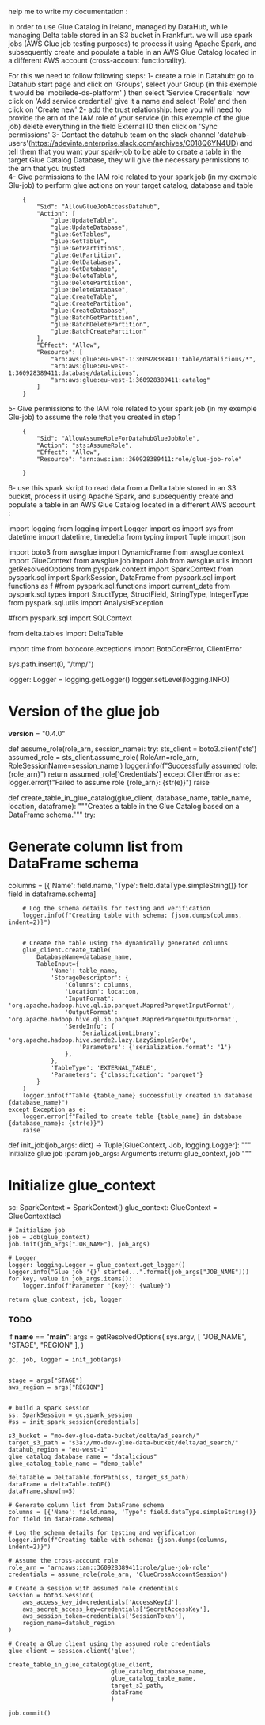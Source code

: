 help me to write my documentation  :

In order to use Glue Catalog in Ireland, managed by DataHub, while managing  Delta table stored in an S3 bucket in Frankfurt. 
we will use spark jobs (AWS Glue job testing purposes) to  process it using Apache Spark, and subsequently
create and populate a table in an AWS Glue Catalog located in a different AWS account (cross-account functionality).

For this we need to follow following steps: 
1- create a role in Datahub: 
go to Datahub start page and click on 'Groups', select your Group (in this exemple it would be 'mobilede-ds-platform' ) 
then select 'Service Credentials'
now click on 'Add service credential' give it a name and select 'Role' and then click on 'Create new'
2- add the trust relationship: 
here you will need to provide the arn of the IAM role of your service (in this exemple of the glue job)
delete everything in the field External ID then click on 'Sync permissions'
3- Contact the datahub team on the slack channel 'datahub-users'(https://adevinta.enterprise.slack.com/archives/C018Q6YN4UD) and tell them 
that you want your spark-job to be able to create a table in the target Glue Catalog Database, they will give the necessary permissions 
to the arn that you trusted    
4- Give permissions to the IAM role related to your spark job (in my exemple Glu-job) to perform glue actions on your target catalog, database and table 

        {
            "Sid": "AllowGlueJobAccessDatahub",
            "Action": [
                "glue:UpdateTable",
                "glue:UpdateDatabase",
                "glue:GetTables",
                "glue:GetTable",
                "glue:GetPartitions",
                "glue:GetPartition",
                "glue:GetDatabases",
                "glue:GetDatabase",
                "glue:DeleteTable",
                "glue:DeletePartition",
                "glue:DeleteDatabase",
                "glue:CreateTable",
                "glue:CreatePartition",
                "glue:CreateDatabase",
                "glue:BatchGetPartition",
                "glue:BatchDeletePartition",
                "glue:BatchCreatePartition"
            ],
            "Effect": "Allow",
            "Resource": [
                "arn:aws:glue:eu-west-1:360928389411:table/datalicious/*",
                "arn:aws:glue:eu-west-1:360928389411:database/datalicious",
                "arn:aws:glue:eu-west-1:360928389411:catalog"
            ]
        }
5- Give permissions to the IAM role related to your spark job (in my exemple Glu-job) to assume the role that you created in step 1 

        {
            "Sid": "AllowAssumeRoleForDatahubGlueJobRole",
            "Action": "sts:AssumeRole",
            "Effect": "Allow",
            "Resource": "arn:aws:iam::360928389411:role/glue-job-role"
            
        }
6- use this spark skript to read data from a Delta table stored in an S3 bucket, process it using Apache Spark, and subsequently
create and populate a table in an AWS Glue Catalog located in a different AWS account :


import logging
from logging import Logger
import os
import sys
from datetime import datetime, timedelta
from typing import Tuple
import json

import boto3
from awsglue import DynamicFrame
from awsglue.context import GlueContext
from awsglue.job import Job
from awsglue.utils import getResolvedOptions
from pyspark.context import SparkContext
from pyspark.sql import SparkSession, DataFrame
from pyspark.sql import functions as f
#from pyspark.sql.functions import current_date
from pyspark.sql.types import StructType, StructField, StringType, IntegerType
from pyspark.sql.utils import AnalysisException

#from pyspark.sql import SQLContext

from delta.tables import DeltaTable


import time
from botocore.exceptions import BotoCoreError, ClientError



sys.path.insert(0, "/tmp/")

logger: Logger = logging.getLogger()
logger.setLevel(logging.INFO)


# Version of the glue job
__version__ = "0.4.0"


def assume_role(role_arn, session_name):
try:
sts_client = boto3.client('sts')
assumed_role = sts_client.assume_role(
RoleArn=role_arn,
RoleSessionName=session_name
)
logger.info(f"Successfully assumed role: {role_arn}")
return assumed_role['Credentials']
except ClientError as e:
logger.error(f"Failed to assume role {role_arn}: {str(e)}")
raise


def create_table_in_glue_catalog(glue_client, database_name, table_name, location, dataframe):
"""Creates a table in the Glue Catalog based on a DataFrame schema."""
try:
# Generate column list from DataFrame schema
columns = [{'Name': field.name, 'Type': field.dataType.simpleString()} for field in dataframe.schema]

        # Log the schema details for testing and verification
        logger.info(f"Creating table with schema: {json.dumps(columns, indent=2)}")


        # Create the table using the dynamically generated columns
        glue_client.create_table(
            DatabaseName=database_name,
            TableInput={
                'Name': table_name,
                'StorageDescriptor': {
                    'Columns': columns,
                    'Location': location,
                    'InputFormat': 'org.apache.hadoop.hive.ql.io.parquet.MapredParquetInputFormat',
                    'OutputFormat': 'org.apache.hadoop.hive.ql.io.parquet.MapredParquetOutputFormat',
                    'SerdeInfo': {
                        'SerializationLibrary': 'org.apache.hadoop.hive.serde2.lazy.LazySimpleSerDe',
                        'Parameters': {'serialization.format': '1'}
                    },
                },
                'TableType': 'EXTERNAL_TABLE',
                'Parameters': {'classification': 'parquet'}
            }
        )
        logger.info(f"Table {table_name} successfully created in database {database_name}")
    except Exception as e:
        logger.error(f"Failed to create table {table_name} in database {database_name}: {str(e)}")
        raise


def init_job(job_args: dict) -> Tuple[GlueContext, Job, logging.Logger]:
"""
Initialize glue job
:param job_args: Arguments
:return: glue_context, job
"""
# Initialize glue_context
sc: SparkContext = SparkContext()
glue_context: GlueContext = GlueContext(sc)

    # Initialize job
    job = Job(glue_context)
    job.init(job_args["JOB_NAME"], job_args)

    # Logger
    logger: logging.Logger = glue_context.get_logger()
    logger.info("Glue job '{}' started...".format(job_args["JOB_NAME"]))
    for key, value in job_args.items():
        logger.info(f"Parameter '{key}': {value}")

    return glue_context, job, logger


### TODO
if __name__ == "__main__":
args = getResolvedOptions(
sys.argv,
[
"JOB_NAME",
"STAGE",
"REGION"
],
)

    gc, job, logger = init_job(args)


    stage = args["STAGE"]
    aws_region = args["REGION"]


    # build a spark session
    ss: SparkSession = gc.spark_session
    #ss = init_spark_session(credentials)

    s3_bucket = "mo-dev-glue-data-bucket/delta/ad_search/"
    target_s3_path = "s3a://mo-dev-glue-data-bucket/delta/ad_search/"
    datahub_region = "eu-west-1"
    glue_catalog_database_name = "datalicious"
    glue_catalog_table_name = "demo_table"

    deltaTable = DeltaTable.forPath(ss, target_s3_path)
    dataFrame = deltaTable.toDF()
    dataFrame.show(n=5)

    # Generate column list from DataFrame schema
    columns = [{'Name': field.name, 'Type': field.dataType.simpleString()} for field in dataFrame.schema]

    # Log the schema details for testing and verification
    logger.info(f"Creating table with schema: {json.dumps(columns, indent=2)}")

    # Assume the cross-account role
    role_arn = 'arn:aws:iam::360928389411:role/glue-job-role'
    credentials = assume_role(role_arn, 'GlueCrossAccountSession')

    # Create a session with assumed role credentials
    session = boto3.Session(
        aws_access_key_id=credentials['AccessKeyId'],
        aws_secret_access_key=credentials['SecretAccessKey'],
        aws_session_token=credentials['SessionToken'],
        region_name=datahub_region
    )

    # Create a Glue client using the assumed role credentials
    glue_client = session.client('glue')

    create_table_in_glue_catalog(glue_client,
                                 glue_catalog_database_name,
                                 glue_catalog_table_name,
                                 target_s3_path,
                                 dataFrame
                                 )

    job.commit()
 
